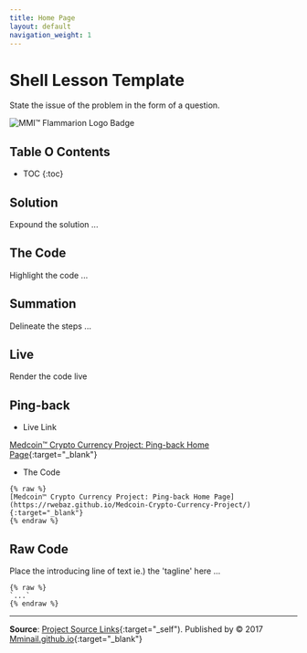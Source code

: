 ```yaml
---
title: Home Page
layout: default
navigation_weight: 1
---
```

# Shell Lesson Template

State the issue of the problem in the form of a question.

![MMI™ Flammarion Logo Badge](../assets/ico/ms-icon-70x70.png)

## Table O Contents

- TOC
{:toc}

## Solution

Expound the solution ...

## The Code

Highlight the code ...

## Summation

Delineate the steps ...

## Live

Render the code live

## Ping-back

- Live Link

[Medcoin™ Crypto Currency Project: Ping-back Home Page](https://rwebaz.github.io/Medcoin-Crypto-Currency-Project/){:target="_blank"}

- The Code

```liquid
{% raw %}
[Medcoin™ Crypto Currency Project: Ping-back Home Page](https://rwebaz.github.io/Medcoin-Crypto-Currency-Project/){:target="_blank"}
{% endraw %}
```

## Raw Code

Place the introducing line of text ie.) the 'tagline' here ...

```liquid
{% raw %}
`...`
{% endraw %}
```

***

**Source**: [Project Source Links](https://rwebaz.github.io/Html-Lessons-Project/pages/Source-Links.html){:target="_self"). Published by © 2017 [Mminail.github.io](https://mminail.github.io/){:target="_blank"}